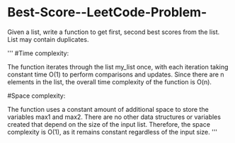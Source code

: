 # Best-Score--LeetCode-Problem-
Given a list, write a function to get first, second best scores from the list.  List may contain duplicates.

'''
#Time complexity:

The function iterates through the list my_list once, with each iteration taking constant time O(1) to perform comparisons and updates. 
Since there are n elements in the list, the overall time complexity of the function is O(n).

#Space complexity:

The function uses a constant amount of additional space to store the variables max1 and max2. 
There are no other data structures or variables created that depend on the size of the input list. 
Therefore, the space complexity is O(1), as it remains constant regardless of the input size.
'''
